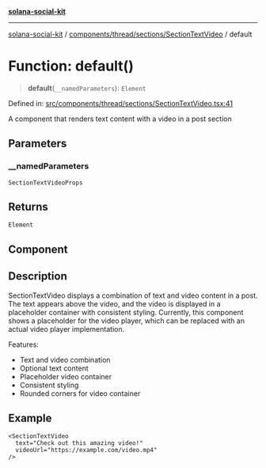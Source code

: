 [**solana-social-kit**](../../../../../README.md)

***

[solana-social-kit](../../../../../README.md) / [components/thread/sections/SectionTextVideo](../README.md) / default

# Function: default()

> **default**(`__namedParameters`): `Element`

Defined in: [src/components/thread/sections/SectionTextVideo.tsx:41](https://github.com/SendArcade/solana-social-starter/blob/03568260ca96ed63f77049843c721de1cb011893/src/components/thread/sections/SectionTextVideo.tsx#L41)

A component that renders text content with a video in a post section

## Parameters

### \_\_namedParameters

`SectionTextVideoProps`

## Returns

`Element`

## Component

## Description

SectionTextVideo displays a combination of text and video content in a post.
The text appears above the video, and the video is displayed in a placeholder
container with consistent styling. Currently, this component shows a placeholder
for the video player, which can be replaced with an actual video player implementation.

Features:
- Text and video combination
- Optional text content
- Placeholder video container
- Consistent styling
- Rounded corners for video container

## Example

```tsx
<SectionTextVideo
  text="Check out this amazing video!"
  videoUrl="https://example.com/video.mp4"
/>
```
